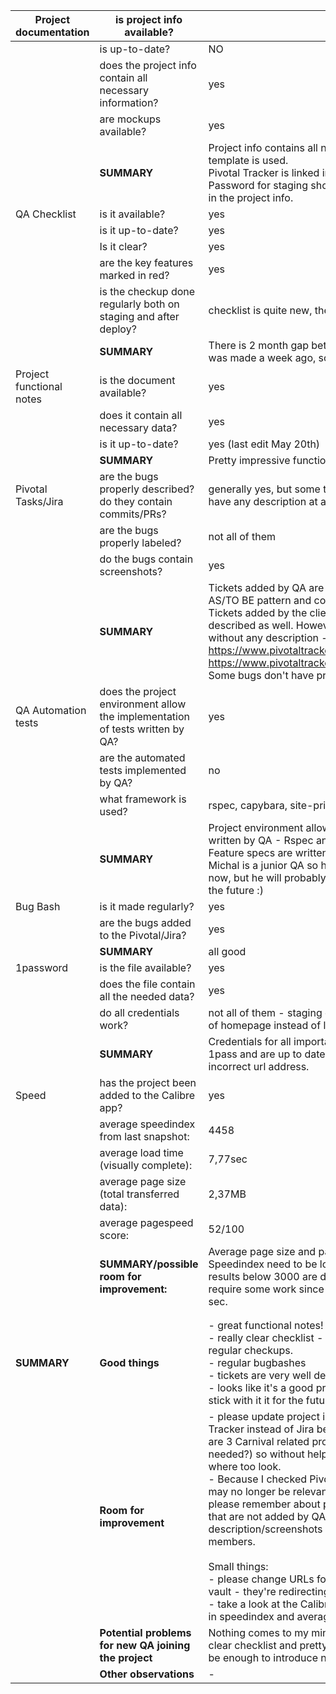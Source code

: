 
|  Project documentation | is project info available? | yes |
|  ------ | ------ | ------ |
|   | is up-to-date? | NO |
|   | does the project info contain all necessary information? <br/> | yes |
|   | are mockups available?  | yes |
|   | **SUMMARY** | Project info contains all necessary data and new template is used. <br/>Pivotal Tracker is linked instead of JIRA.<br/>Password for staging should be kept in 1pass vault, not in the project info. |
|  QA Checklist | is it available?  | yes |
|   | is it up-to-date?  | yes |
|   | Is it clear?  | yes |
|   | are the key features marked in red?  | yes |
|   | is the checkup done regularly both on staging and after deploy?  | checklist is quite new, there are only 2 checkups for now |
|   | **SUMMARY** | There is 2 month gap between checkups, but last one was made a week ago, so quite recently. |
|  Project functional notes | is the document available?  | yes |
|   | does it contain all necessary data?  | yes |
|   | is it up-to-date? | yes (last edit May 20th) |
|   | **SUMMARY** | Pretty impressive functional notes - great job! |
|  Pivotal Tasks/Jira | are the bugs properly described? do they contain commits/PRs? | generally yes, but some tickets (mainly from PM) don't have any description at all |
|   | are the bugs properly labeled?  | not all of them |
|   | do the bugs contain screenshots?  | yes |
|   | **SUMMARY** | Tickets added by QA are very well described, using AS/TO BE pattern and contain screenshots/screencasts. Tickets added by the client/PM are mostly properly described as well. However there are some tickets without any description - like these two: https://www.pivotaltracker.com/story/show/118578823, https://www.pivotaltracker.com/story/show/118578783. <br/>Some bugs don't have priority labels.<br/> |
|  QA Automation tests | does the project environment allow the implementation of tests written by QA? | yes |
|   | are the automated tests implemented by QA?  | no |
|   | what framework is used? | rspec, capybara, site-prism |
|   | **SUMMARY** | Project environment allows the implementation of tests written by QA - Rspec and Capybara gems are used. Feature specs are written by the developer for now. Michal is a junior QA so he is not writing any specs for now, but he will probably have the abbility to do that in the future :) |
|  Bug Bash | is it made regularly?  | yes |
|   | are the bugs added to the Pivotal/Jira? | yes |
|   | **SUMMARY** | all good |
|  1password | is the file available? | yes |
|   | does the file contain all the needed data? | yes |
|   | do all credentials work? | not all of them - staging credentials have wrong url (url of homepage instead of login page) |
|   | **SUMMARY** | Credentials for all important accounts are added to 1pass and are up to date, but some accounts have incorrect url address. |
|  Speed | has the project been added to the Calibre app? | yes |
|   | average speedindex from last snapshot: | 4458 |
|   | average load time (visually complete): | 7,77sec |
|   | average page size (total transferred data): | 2,37MB |
|   | average pagespeed score: | 52/100 |
|   | **SUMMARY/possible room for improvement:** | Average page size and pagespeed score are ok. Speedindex need to be looked at (it's not tragic, but results below 3000 are desirable). Average load time require some work since acceptable values start at 5 sec.  |
|   |  |  |
|   |  |  |
|  **SUMMARY** | **Good things** | - great functional notes!<br/>- really clear checklist - good job. just keep up with regular checkups.<br/>- regular bugbashes<br/>- tickets are very well described - good QA work<br/>- looks like it's a good project for writing feature specs - stick with it it for the future! ;) |
|   | **Room for improvement** | - please update project info doc. I checked Pivotal Tracker instead of Jira because info was outdated. There are 3 Carnival related projects in JIRA (are all of those needed?) so without help from Michał I wouldn't know where too look. <br/>- Because I checked Pivotal some of my suggestions may no longer be relevant (like missing labels). However, please remember about proper descriptions for tickets that are not added by QA. Tickets without description/screenshots may be confusing for new team members.<br/><br/>Small things:<br/>- please change URLs for staging credentials in 1pass vault - they're redirecting to incorrect page<br/>- take a look at the Calibre results - some improvements in speedindex and average load time would be nice.<br/> |
|   | **Potential problems for new QA joining the project** | Nothing comes to my mind - great functional notes, very clear checklist and pretty well described tickets should be enough to introduce new QA to the project smoothly. |
|   | **Other observations** | - |